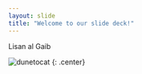 ```yaml
---
layout: slide
title: "Welcome to our slide deck!"
---
```


Lisan al Gaib

![dunetocat](https://octodex.github.com/images/dunetocat.png)
{: .center}
